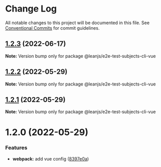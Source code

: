 # Change Log

All notable changes to this project will be documented in this file.
See [Conventional Commits](https://conventionalcommits.org) for commit guidelines.

## [1.2.3](https://github.com/leanjs/leanjs/compare/@leanjs/e2e-test-subjects-cli-vue@1.2.2...@leanjs/e2e-test-subjects-cli-vue@1.2.3) (2022-06-17)

**Note:** Version bump only for package @leanjs/e2e-test-subjects-cli-vue





## [1.2.2](https://github.com/leanjs/leanjs/compare/@leanjs/e2e-test-subjects-cli-vue@1.2.1...@leanjs/e2e-test-subjects-cli-vue@1.2.2) (2022-05-29)

**Note:** Version bump only for package @leanjs/e2e-test-subjects-cli-vue





## [1.2.1](https://github.com/leanjs/leanjs/compare/@leanjs/e2e-test-subjects-cli-vue@1.2.0...@leanjs/e2e-test-subjects-cli-vue@1.2.1) (2022-05-29)

**Note:** Version bump only for package @leanjs/e2e-test-subjects-cli-vue





# 1.2.0 (2022-05-29)


### Features

* **webpack:** add vue config ([8397e0a](https://github.com/leanjs/leanjs/commit/8397e0aeb8b4d4278213f227ac003c71d9e3db39))
